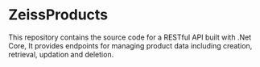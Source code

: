 # ZeissProducts
This repository contains the source code for a RESTful API built with .Net Core, It provides endpoints for managing product data including creation, retrieval, updation and deletion.
